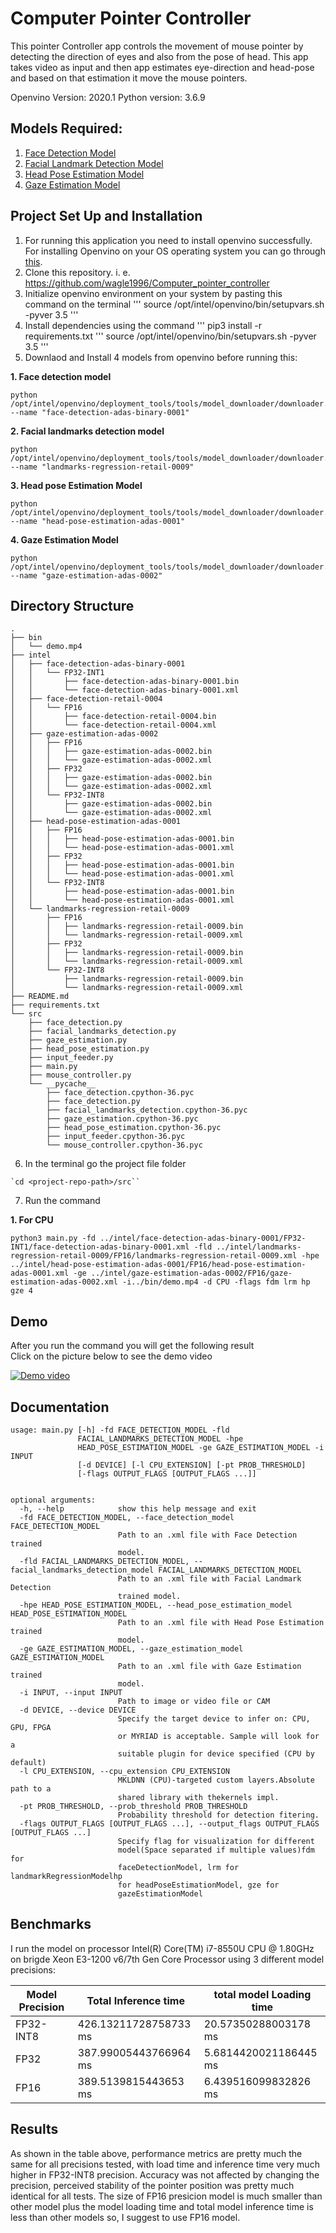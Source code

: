 # Computer Pointer Controller

This pointer Controller app controls the movement of mouse pointer by detecting the direction of eyes and also from the pose of head. This app takes video as input and then app estimates eye-direction and head-pose and based on that estimation it move the mouse pointers.

Openvino Version: 2020.1
Python version: 3.6.9

Models Required:
---------------------------------------------
1. [Face Detection Model](https://docs.openvinotoolkit.org/latest/omz_models_intel_face_detection_adas_binary_0001_description_face_detection_adas_binary_0001.html) 
2. [Facial Landmark Detection Model](https://docs.openvinotoolkit.org/latest/omz_models_intel_landmarks_regression_retail_0009_description_landmarks_regression_retail_0009.html)
3. [Head Pose Estimation Model](https://docs.openvinotoolkit.org/latest/omz_models_intel_head_pose_estimation_adas_0001_description_head_pose_estimation_adas_0001.html)
4. [Gaze Estimation Model](https://docs.openvinotoolkit.org/latest/omz_models_intel_gaze_estimation_adas_0002_description_gaze_estimation_adas_0002.html)


## Project Set Up and Installation

1. For running this application you need to install openvino successfully. For installing Openvino on your OS operating system you can go through [this](https://docs.openvinotoolkit.org/latest/index.html). 
2. Clone this repository. i. e.  https://github.com/wagle1996/Computer_pointer_controller
3. Initialize openvino environment on your system by pasting this command on the terminal
'''
source /opt/intel/openvino/bin/setupvars.sh -pyver 3.5
'''
4. Install dependencies using the command 
'''
pip3 install -r requirements.txt
'''
source /opt/intel/openvino/bin/setupvars.sh -pyver 3.5
'''
5. Downlaod and Install 4 models from openvino before running this:

**1. <B> Face detection model</B>**
```
python /opt/intel/openvino/deployment_tools/tools/model_downloader/downloader.py --name "face-detection-adas-binary-0001"
```
**2. <B> Facial landmarks detection model </B>**
```
python /opt/intel/openvino/deployment_tools/tools/model_downloader/downloader.py --name "landmarks-regression-retail-0009"
```
**3.<B> Head pose Estimation Model </B>**
```
python /opt/intel/openvino/deployment_tools/tools/model_downloader/downloader.py --name "head-pose-estimation-adas-0001"
```
**4.<B> Gaze Estimation Model </B>**
```
python /opt/intel/openvino/deployment_tools/tools/model_downloader/downloader.py --name "gaze-estimation-adas-0002"
```
## Directory Structure
```
.
├── bin
│   └── demo.mp4
├── intel
│   ├── face-detection-adas-binary-0001
│   │   └── FP32-INT1
│   │       ├── face-detection-adas-binary-0001.bin
│   │       └── face-detection-adas-binary-0001.xml
│   ├── face-detection-retail-0004
│   │   └── FP16
│   │       ├── face-detection-retail-0004.bin
│   │       └── face-detection-retail-0004.xml
│   ├── gaze-estimation-adas-0002
│   │   ├── FP16
│   │   │   ├── gaze-estimation-adas-0002.bin
│   │   │   └── gaze-estimation-adas-0002.xml
│   │   ├── FP32
│   │   │   ├── gaze-estimation-adas-0002.bin
│   │   │   └── gaze-estimation-adas-0002.xml
│   │   └── FP32-INT8
│   │       ├── gaze-estimation-adas-0002.bin
│   │       └── gaze-estimation-adas-0002.xml
│   ├── head-pose-estimation-adas-0001
│   │   ├── FP16
│   │   │   ├── head-pose-estimation-adas-0001.bin
│   │   │   └── head-pose-estimation-adas-0001.xml
│   │   ├── FP32
│   │   │   ├── head-pose-estimation-adas-0001.bin
│   │   │   └── head-pose-estimation-adas-0001.xml
│   │   └── FP32-INT8
│   │       ├── head-pose-estimation-adas-0001.bin
│   │       └── head-pose-estimation-adas-0001.xml
│   └── landmarks-regression-retail-0009
│       ├── FP16
│       │   ├── landmarks-regression-retail-0009.bin
│       │   └── landmarks-regression-retail-0009.xml
│       ├── FP32
│       │   ├── landmarks-regression-retail-0009.bin
│       │   └── landmarks-regression-retail-0009.xml
│       └── FP32-INT8
│           ├── landmarks-regression-retail-0009.bin
│           └── landmarks-regression-retail-0009.xml
├── README.md
├── requirements.txt
└── src
    ├── face_detection.py
    ├── facial_landmarks_detection.py
    ├── gaze_estimation.py
    ├── head_pose_estimation.py
    ├── input_feeder.py
    ├── main.py
    ├── mouse_controller.py
    └── __pycache__
        ├── face_detection.cpython-36.pyc
        ├── face_detection.py
        ├── facial_landmarks_detection.cpython-36.pyc
        ├── gaze_estimation.cpython-36.pyc
        ├── head_pose_estimation.cpython-36.pyc
        ├── input_feeder.cpython-36.pyc
        └── mouse_controller.cpython-36.pyc

```
6. In the terminal go the project file folder

```
`cd <project-repo-path>/src``

```
7. Run the command


**1. For CPU**
```
python3 main.py -fd ../intel/face-detection-adas-binary-0001/FP32-INT1/face-detection-adas-binary-0001.xml -fld ../intel/landmarks-regression-retail-0009/FP16/landmarks-regression-retail-0009.xml -hpe ../intel/head-pose-estimation-adas-0001/FP16/head-pose-estimation-adas-0001.xml -ge ../intel/gaze-estimation-adas-0002/FP16/gaze-estimation-adas-0002.xml -i../bin/demo.mp4 -d CPU -flags fdm lrm hp gze 4

```
## Demo

After you run the command you will get the following result <BR>
Click on the picture below to see the demo video

[![Demo video](https://i9.ytimg.com/vi/9O4Z9yyVdzQ/mq2.jpg?sqp=CIyt8PgF&rs=AOn4CLAmNtZOwUr1BS1sJtkdLRbplHdFGA)](https://youtu.be/9O4Z9yyVdzQ)

## Documentation
```
usage: main.py [-h] -fd FACE_DETECTION_MODEL -fld
               FACIAL_LANDMARKS_DETECTION_MODEL -hpe
               HEAD_POSE_ESTIMATION_MODEL -ge GAZE_ESTIMATION_MODEL -i INPUT
               [-d DEVICE] [-l CPU_EXTENSION] [-pt PROB_THRESHOLD]
               [-flags OUTPUT_FLAGS [OUTPUT_FLAGS ...]]


optional arguments:
  -h, --help            show this help message and exit
  -fd FACE_DETECTION_MODEL, --face_detection_model FACE_DETECTION_MODEL
                        Path to an .xml file with Face Detection trained
                        model.
  -fld FACIAL_LANDMARKS_DETECTION_MODEL, --facial_landmarks_detection_model FACIAL_LANDMARKS_DETECTION_MODEL
                        Path to an .xml file with Facial Landmark Detection
                        trained model.
  -hpe HEAD_POSE_ESTIMATION_MODEL, --head_pose_estimation_model HEAD_POSE_ESTIMATION_MODEL
                        Path to an .xml file with Head Pose Estimation trained
                        model.
  -ge GAZE_ESTIMATION_MODEL, --gaze_estimation_model GAZE_ESTIMATION_MODEL
                        Path to an .xml file with Gaze Estimation trained
                        model.
  -i INPUT, --input INPUT
                        Path to image or video file or CAM
  -d DEVICE, --device DEVICE
                        Specify the target device to infer on: CPU, GPU, FPGA
                        or MYRIAD is acceptable. Sample will look for a
                        suitable plugin for device specified (CPU by default)
  -l CPU_EXTENSION, --cpu_extension CPU_EXTENSION
                        MKLDNN (CPU)-targeted custom layers.Absolute path to a
                        shared library with thekernels impl.
  -pt PROB_THRESHOLD, --prob_threshold PROB_THRESHOLD
                        Probability threshold for detection fitering.
  -flags OUTPUT_FLAGS [OUTPUT_FLAGS ...], --output_flags OUTPUT_FLAGS [OUTPUT_FLAGS ...]
                        Specify flag for visualization for different
                        model(Space separated if multiple values)fdm for
                        faceDetectionModel, lrm for landmarkRegressionModelhp
                        for headPoseEstimationModel, gze for
                        gazeEstimationModel
```

## Benchmarks
I run the model on processor Intel(R) Core(TM) i7-8550U CPU @ 1.80GHz on brigde Xeon E3-1200 v6/7th Gen Core Processor using 3 different model precisions:

|Model Precision |Total Inference time   |total model Loading time|
|----------------|-----------------------|------------------------|
|FP32-INT8      |426.13211728758733 ms   |20.57350288003178 ms   |
|FP32           |387.99005443766964 ms   |5.6814420021186445 ms  |
|FP16           |389.5139815443653 ms    |6.439516099832826 ms   |

## Results
As shown in the table above, performance metrics are pretty much the same for all precisions tested, with load time and inference time very much higher in FP32-INT8 precision. Accuracy was not affected by changing the precision, perceived stability of the pointer position was pretty much identical for all tests. The size of FP16 presicion model is much smaller than other model plus the model loading time and total model inference time is less than other models so, I suggest to use FP16 model.
